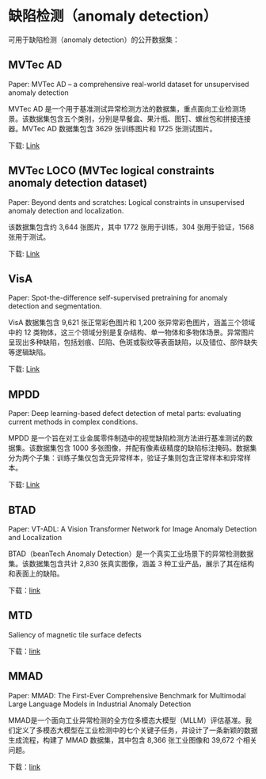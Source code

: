 # 缺陷检测（anomaly detection）

可用于缺陷检测（anomaly detection）的公开数据集：

## MVTec AD 

Paper: MVTec AD – a comprehensive real-world dataset for unsupervised anomaly detection

MVTec AD 是一个用于基准测试异常检测方法的数据集，重点面向工业检测场景。该数据集包含五个类别，分别是早餐盒、果汁瓶、图钉、螺丝包和拼接连接器。MVTec AD 数据集包含 3629 张训练图片和 1725 张测试图片。

下载: [Link](https://www.mvtec.com/company/research/datasets/mvtec-ad)

## MVTec LOCO (MVTec logical constraints anomaly detection dataset)

Paper: Beyond dents and scratches: Logical constraints in unsupervised anomaly detection and localization.

该数据集包含约 3,644 张图片，其中 1772 张用于训练，304 张用于验证，1568 张用于测试。

下载: [Link](https://www.mvtec.com/company/research/datasets/mvtec-loco)

## VisA 

Paper: Spot-the-difference self-supervised pretraining for anomaly detection and segmentation.

VisA 数据集包含 9,621 张正常彩色图片和 1,200 张异常彩色图片，涵盖三个领域中的 12 类物体，这三个领域分别是复杂结构、单一物体和多物体场景。异常图片呈现出多种缺陷，包括划痕、凹陷、色斑或裂纹等表面缺陷，以及错位、部件缺失等逻辑缺陷。

下载: [Link](https://github.com/amazon-science/spot-diff?tab=readme-ov-file#data-download)

## MPDD 

Paper: Deep learning-based defect detection of metal parts: evaluating current methods in complex conditions.

MPDD 是一个旨在对工业金属零件制造中的视觉缺陷检测方法进行基准测试的数据集。该数据集包含 1000 多张图像，并配有像素级精度的缺陷标注掩码。数据集分为两个子集：训练子集仅包含无异常样本，验证子集则包含正常样本和异常样本。

下载: [Link](https://vutbr-my.sharepoint.com/personal/xjezek16_vutbr_cz/_layouts/15/onedrive.aspx?id=%2Fpersonal%2Fxjezek16%5Fvutbr%5Fcz%2FDocuments%2FMPDD&ga=1)

## BTAD

Paper: VT-ADL: A Vision Transformer Network for Image Anomaly Detection and Localization

BTAD（beanTech Anomaly Detection）是一个真实工业场景下的异常检测数据集。该数据集包含共计 2,830 张真实图像，涵盖 3 种工业产品，展示了其在结构和表面上的缺陷。

下载：[link](http://avires.dimi.uniud.it/papers/btad/btad.zip)

## MTD

Saliency of magnetic tile surface defects

下载：[link](https://github.com/abin24/Magnetic-tile-defect-datasets./tree/master)

## MMAD

Paper: MMAD: The First-Ever Comprehensive Benchmark for Multimodal Large Language Models in Industrial Anomaly Detection

MMAD是一个面向工业异常检测的全方位多模态大模型（MLLM）评估基准。我们定义了多模态大模型在工业检测中的七个关键子任务，并设计了一条新颖的数据生成流程，构建了 MMAD 数据集，其中包含 8,366 张工业图像和 39,672 个相关问题。

下载：[link](https://github.com/jam-cc/MMAD)
